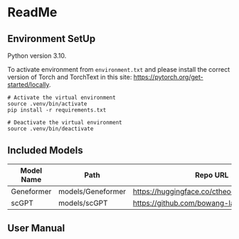 # ReadMe

## Environment SetUp

Python version 3.10.

To activate environment from `environment.txt` and please install the correct
version of Torch and TorchText in this site: https://pytorch.org/get-started/locally.

```
# Activate the virtual environment
source .venv/bin/activate
pip install -r requirements.txt

# Deactivate the virtual environment
source .venv/bin/deactivate
```

## Included Models

| Model Name | Path              | Repo URL                                     |
|------------|-------------------|----------------------------------------------|
| Geneformer | models/Geneformer | https://huggingface.co/ctheodoris/Geneformer |
| scGPT      | models/scGPT      | https://github.com/bowang-lab/scGPT.git      |


## User Manual

